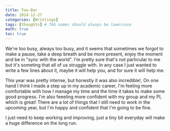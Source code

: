 ```yaml
---
title: Foo-Bar
date: 2024-12-27
categories: [Writtings]
tags: [thoughts] # TAG names should always be lowercase
math: true
toc: true
---
```


We're too busy, always too busy, and it seems that sometimes we forgot to 
make a pause, take a deep breath and be more present, enjoy the moment and
be in "sync with the world". I'm pretty sure that's not particular to me but
it's someting that all of us struggle with. In any case I just wanted to write
a few lines about it, maybe it will help you, and for sure it will help me.

This year was pretty intense, but honestly it was also incredible!, On one hand
I think I made a step up in my academic career, I'm feeling more comfortable
with how I manage my time and the time it takes to make some good progress.
I'm also feeeling more confident with my group and my PI, which is great!
There are a lot of things that I still need to work in the upcoming year,
but I'm happy and confident that I'm going to be fine. 

I just need to keep working and improving, just a tiny bit everyday will make a huge
difference on the long run.
